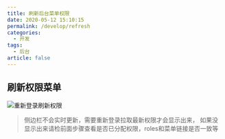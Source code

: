 ```yaml
---
title: 刷新后台菜单权限
date: 2020-05-12 15:10:15
permalink: /develop/refresh
categories: 
  - 开发
tags: 
  - 后台
article: false
---
```


## 刷新权限菜单

<img :src="$withBase('/img/dev/adminweblogout.jpg')" alt="重新登录刷新权限">

> 侧边栏不会实时更新，需要重新登录拉取最新权限才会显示出来，
> 如果没显示出来请检前面步骤查看是否已分配权限，roles和菜单链接是否一致等
